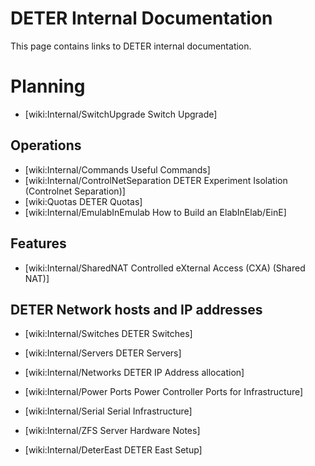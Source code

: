 # DETER Internal Documentation

This page contains links to DETER internal documentation.

# Planning
* [wiki:Internal/SwitchUpgrade Switch Upgrade]

## Operations
* [wiki:Internal/Commands Useful Commands]
* [wiki:Internal/ControlNetSeparation DETER Experiment Isolation (Controlnet Separation)]
* [wiki:Quotas DETER Quotas]
* [wiki:Internal/EmulabInEmulab How to Build an ElabInElab/EinE]

## Features
* [wiki:Internal/SharedNAT Controlled eXternal Access (CXA) (Shared NAT)]

## DETER Network hosts and IP addresses

* [wiki:Internal/Switches DETER Switches]
* [wiki:Internal/Servers DETER Servers]
* [wiki:Internal/Networks DETER IP Address allocation]
* [wiki:Internal/Power Ports Power Controller Ports for Infrastructure]
* [wiki:Internal/Serial Serial Infrastructure]
* [wiki:Internal/ZFS Server Hardware Notes]

* [wiki:Internal/DeterEast DETER East Setup]